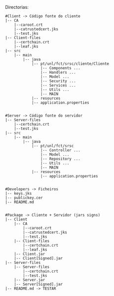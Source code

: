 Directorias: 

	#Client -> Código fonte do cliente
	|--	CA
		|--caroot.crt
		|--catrustedcert.jks
		|--test.jks
	|--	Client-files
		|--certchain.crt
		|--leaf.jks
	|--	src
		|--	main
			|--	java
				|--	pt/unl/fct/srsc/cliente/Cliente
					|--	Components ...
					|--	Handlers ...
					|--	Model ...
					|--	Security ...
					|--	Services ...
					|--	Utils ...
					|--	MAIN
				|--	resources
				|--	application.properties


	#Server -> Código fonte do servidor
	|--	Server-files
		|--certchain.crt
		|--test.jks
	|--	src
		|--	main
			|--	java
				|--	pt/unl/fct/srsc
					|--	Controller ...
					|--	Model ...
					|--	Repository ...
					|--	Utils ...
					|--	MAIN
				|--	resources
					|--	application.properties


	#Developers -> Ficheiros
	|--	keys.jks
	|--	publickey.cer
	|--	README.md


	#Package -> Cliente + Servidor (jars signs)
	|--	Client
		|--	CA
			|--caroot.crt
			|--catrustedcert.jks
			|--test.jks
		|--	Client-files
			|--certchain.crt
			|--leaf.jks
		|--	Client.jar
		|--	Client[Signed].jar
	|--	Server-files
		|--	Server-files
			|--certchain.crt
			|--test.jks
		|--	Server.jar
		|--	Server[Signed].jar
	|--	README.md -> TESTAR

